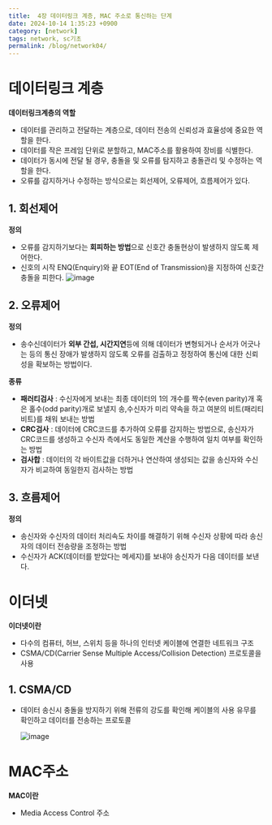 ```yaml
---
title:  4장 데이터링크 계층, MAC 주소로 통신하는 단계
date: 2024-10-14 1:35:23 +0900
category: [network]
tags: network, sc기초
permalink: /blog/network04/
---
```


# 데이터링크 계층
**데이터링크계층의 역할**
- 데이터를 관리하고 전달하는 계층으로, 데이터 전송의 신뢰성과 효율성에 중요한 역할을 한다.
- 데이터를 작은 프레임 단위로 분할하고, MAC주소를 활용하여 장비를 식별한다. 
- 데이터가 동시에 전달 될 경우, 충돌을 및 오류를 탐지하고 충돌관리 및 수정하는 역할을 한다.
- 오류를 감지하거나 수정하는 방식으로는 회선제어, 오류제어, 흐름제어가 있다. 

## 1. 회선제어
**정의**
- 오류를 감지하기보다는 **회피하는 방법**으로 신호간 충돌현상이 발생하지 않도록 제어한다. 
- 신호의 시작 ENQ(Enquiry)와 끝 EOT(End of Transmission)을 지정하여 신호간 충돌을 피한다.
  ![image](https://github.com/user-attachments/assets/caa33da3-ea59-46b8-a777-0435748d162e)

## 2. 오류제어
**정의**
- 송수신데이터가 **외부 간섭, 시간지연**등에 의해 데이터가 변형되거나 
순서가 어긋나는 등의 통신 장애가 발생하지 않도록 오류를 검출하고 정정하여 통신에 대한 신뢰성을 확보하는 방법이다.

**종류**
- **패러티검사** : 수신자에게 보내는 최종 데이터의 1의 개수를 짝수(even parity)개 혹은 홀수(odd parity)개로 보낼지 송,수신자가 미리 약속을 하고 여분의 비트(패리티비트)를 채워 보내는 방법
- **CRC검사** : 데이터에 CRC코드를 추가하여 오류를 감지하는 방법으로, 송신자가 CRC코드를 생성하고 수신자 측에서도 동일한 계산을 수행하여 일치 여부를 확인하는 방법
- **검사합** : 데이터의 각 바이트값을 더하거나 연산하여 생성되는 값을 송신자와 수신자가 비교하여 동일한지 검사하는 방법

## 3. 흐름제어 
**정의**
- 송신자와 수신자의 데이터 처리속도 차이를 해결하기 위해 수신자 상황에 따라 송신자의 데이터 전송량을 조정하는 방법
- 수신자가 ACK(데이터를 받았다는 메세지)를 보내야 송신자가 다음 데이터를 보낸다.

# 이더넷
**이더넷이란**
- 다수의 컴퓨터, 허브, 스위치 등을 하나의 인터넷 케이블에 연결한 네트워크 구조 
-  CSMA/CD(Carrier Sense Multiple Access/Collision Detection) 프로토콜을 사용

## 1. CSMA/CD
- 데이터 송신시 충돌을 방지하기 위해 전류의 강도를 확인해 케이블의 사용 유무를 확인하고 데이터를 전송하는 프로토콜

  ![image](https://github.com/user-attachments/assets/f1436b7e-682f-4ff9-b0b3-231e7b29228c)

# MAC주소
**MAC이란**
- Media Access Control 주소 
